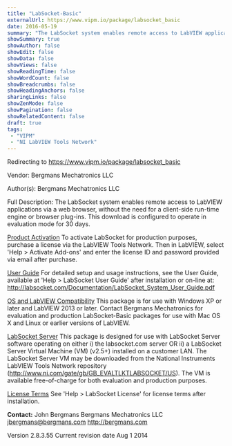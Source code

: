```yaml
---
title: "LabSocket-Basic"
externalUrl: https://www.vipm.io/package/labsocket_basic
date: 2016-05-19
summary: "The LabSocket system enables remote access to LabVIEW applications via a web browser, without the need for a client-side run-time engine or browser plug-ins."
showSummary: true
showAuthor: false
showEdit: false
showData: false
showViews: false
showReadingTime: false
showWordCount: false
showBreadcrumbs: false
showHeadingAnchors: false
sharingLinks: false
showZenMode: false
showPagination: false
showRelatedContent: false
draft: true
tags:
 - "VIPM"
 - "NI LabVIEW Tools Network"
---
```


Redirecting to https://www.vipm.io/package/labsocket_basic

Vendor: Bergmans Mechatronics LLC

Author(s): Bergmans Mechatronics LLC
 
Full Description:
The LabSocket system enables remote access to LabVIEW applications via a web browser, without the need for a client-side run-time engine or browser plug-ins.  This download is configured to operate in evaluation mode for 30 days.

<u>Product Activation</u>
To activate LabSocket for production purposes, purchase a license via the LabVIEW Tools Network.  Then in LabVIEW, select 'Help > Activate Add-ons' and enter the license ID and password provided via email after purchase.

<u>User Guide</u>
For detailed setup and usage instructions, see the User Guide, available at 'Help > LabSocket User Guide' after installation or on-line at: http://labsocket.com/Documentation/LabSocket_System_User_Guide.pdf   

<u>OS and LabVIEW Compatibility</u>
This package is for use with Windows XP or later and LabVIEW 2013 or later.  Contact Bergmans Mechatronics for evaluation and production LabSocket-Basic packages for use with Mac OS X and Linux or earlier versions of LabVIEW.

<u>LabSocket Server</u>
This package is designed for use with LabSocket Server software operating on either i) the labsocket.com server OR ii) a LabSocket Server Virtual Machine (VM) (v2.5+)  installed on a customer LAN.  The LabSocket Server VM may be downloaded from the National Instruments LabVIEW Tools Network repository (http://www.ni.com/gate/gb/GB_EVALTLKTLABSOCKET/US).  The VM is available free-of-charge for both evaluation and production purposes.

<u>License Terms</u>
See 'Help > LabSocket License' for license terms after installation.

**Contact:**
John Bergmans
Bergmans Mechatronics LLC
jbergmans@bergmans.com
http://bergmans.com

Version 2.8.3.55
Current revision date Aug 1 2014